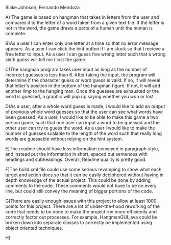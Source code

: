Blake Johnson, Fernando Mendoza

A) The game is based on hangman that takes in letters from the user and compares it to the letter of a word taken from a given text file. If the letter is not in the word, the game draws a parts of a human until the human is complete.

B)As a user I can enter only one letter at a time so that no error message appears. As a user I can click the hint button if I am stuck so that I recieve a free letter to input. As a user I can guess five wrong letter such that a wrong sixth guess will tell me I lost the game. 

C)The hangman program takes user input as long as the number of incorrect guesses is less than 6. After taking the input, the program will determine if the character guess or word guess is valid. If so, it will reveal that letter's position in the bottom of the hangman figure. If not, it will add another limp to the hanging man. Once the guesses are exhausted or the word is guessed, a graphic will pop up saying whether you won or lost.

D)As a user, after a whole word guess is made, i would like to add an output of previous whole word guesses so that the user can see what words have been guessed.  As a user, I would like to be able to make this game a two person game, such that one user can input a word to be guessed and the other user can try to guess the word.  As a user i would like to make the number of guesses scalable to the length of the word such that really long words are guessable without relying on the hint system.

E)The readme should have less information conveyed in paragraph style, and instead put the information in short, spaced out sentences with headings and subheadings. Overall, Readme quality is pretty good.

F)The build.xml file could use some serious revamping to show what each target and action does so that it can be easily deciphered without having in depth knowledge of the actual project. This could be done by adding comments to the code. These comments would not have to be on every line, but could still convey the meaning of bigger portions of the code.

G)There are easily enough issues with this project to allow at least 1000 points for this project.  There are a lot of under-the-hood reworking of the code that needs to be done to make the project run more efficiently and correctly factor out processes. For example, HangmanGUI.java could be broken down into separate classes to correctly be implemented using object oriented techniques.

H)
